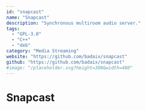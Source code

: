 ```yaml
---
id: "snapcast"
name: "Snapcast"
description: "Synchronous multiroom audio server."
tags:
  - "GPL-3.0"
  - "C++"
  - "deb"
category: "Media Streaming"
website: "https://github.com/badaix/snapcast"
github: "https://github.com/badaix/snapcast"
#image: "/placeholder.svg?height=300&width=400"
---
```


# Snapcast

